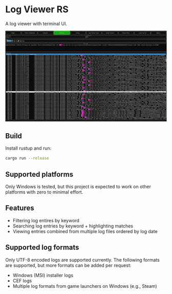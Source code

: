 # Log Viewer RS

A log viewer with terminal UI.

![screenshot](res/screenshot.png "screenshot")

## Build
Install rustup and run:
```sh
cargo run --release
```

## Supported platforms

Only Windows is tested, but this project is expected to work on other platforms with zero to minimal effort.

## Features
- Filtering log entires by keyword
- Searching log entries by keyword + highlighting matches
- Viewing entries combined from multiple log files ordered by log date

## Supported log formats
Only UTF-8 encoded logs are supported currently. The following formats are supported, but more formats can be added per request:
- Windows (MSI) installer logs
- CEF logs
- Multiple log formats from game launchers on Windows (e.g., Steam)
